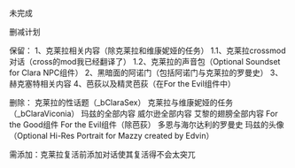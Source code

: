 未完成

删减计划

保留：
1、克莱拉相关内容（除克莱拉和维康妮娅的任务）
	1.1、克莱拉crossmod对话（cross的mod我已经翻译了）
	1.2、克莱拉的声音包（Optional Soundset for Clara NPC组件）
2、黑暗面的阿诺门（包括阿诺门与克莱拉的罗曼史）
3、赫克塞特相关内容
4、芭荻以及精灵芭荻（在For the Evil组件中）

删除：
克莱拉的性话题（_bClaraSex）
克莱拉与维康妮娅的任务（_bClaraViconia）
玛兹的全部内容
威尔逊全部内容
艾黎的翅膀全部内容
For the Good组件
For the Evil组件（除芭荻）
多恩与海尔达利的罗曼史
玛兹的头像（Optional Hi-Res Portrait for Mazzy created by Edvin）

需添加：克莱拉复活前添加对话使其复活得不会太突兀
